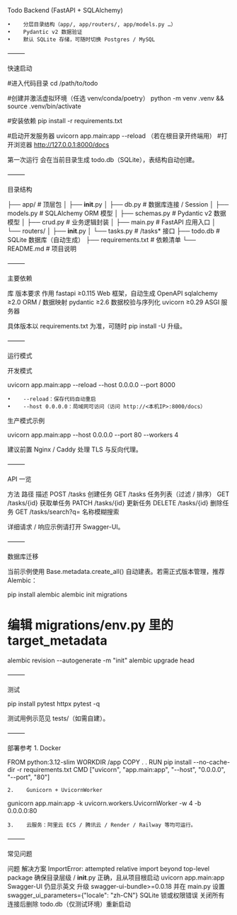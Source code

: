 Todo Backend (FastAPI + SQLAlchemy)

    •    分层目录结构（app/, app/routers/, app/models.py …）
    •    Pydantic v2 数据验证
    •    默认 SQLite 存储，可随时切换 Postgres / MySQL
⸻

快速启动

#进入代码目录
cd /path/to/todo

#创建并激活虚拟环境（任选 venv/conda/poetry）
python -m venv .venv && source .venv/bin/activate

#安装依赖
pip install -r requirements.txt

#启动开发服务器
uvicorn app.main:app --reload
（若在根目录开终端用）
#打开浏览器
http://127.0.0.1:8000/docs

第一次运行 会在当前目录生成 todo.db（SQLite），表结构自动创建。

⸻

目录结构

├── app/                    # 顶层包
│   ├── __init__.py
│   ├── db.py               # 数据库连接 / Session
│   ├── models.py           # SQLAlchemy ORM 模型
│   ├── schemas.py          # Pydantic v2 数据模型
│   ├── crud.py             # 业务逻辑封装
│   ├── main.py             # FastAPI 应用入口
│   └── routers/
│       ├── __init__.py
│       └── tasks.py        # /tasks* 接口
├── todo.db                 # SQLite 数据库（自动生成）
├── requirements.txt        # 依赖清单
└── README.md               # 项目说明


⸻

主要依赖

库    版本要求    作用
fastapi    ≥0.115    Web 框架，自动生成 OpenAPI
sqlalchemy    ≥2.0    ORM / 数据映射
pydantic    ≥2.6    数据校验与序列化
uvicorn    ≥0.29    ASGI 服务器

具体版本以 requirements.txt 为准，可随时 pip install -U 升级。

⸻

运行模式

开发模式

uvicorn app.main:app --reload --host 0.0.0.0 --port 8000

    •    --reload：保存代码自动重启
    •    --host 0.0.0.0：局域网可访问（访问 http://<本机IP>:8000/docs）

生产模式示例

uvicorn app.main:app --host 0.0.0.0 --port 80 --workers 4

建议前置 Nginx / Caddy 处理 TLS 与反向代理。

⸻

API 一览

方法    路径    描述
POST    /tasks    创建任务
GET    /tasks    任务列表（过滤 / 排序）
GET    /tasks/{id}    获取单任务
PATCH    /tasks/{id}    更新任务
DELETE    /tasks/{id}    删除任务
GET    /tasks/search?q=    名称模糊搜索

详细请求 / 响应示例请打开 Swagger-UI。

⸻

数据库迁移

当前示例使用 Base.metadata.create_all() 自动建表。若需正式版本管理，推荐 Alembic：

pip install alembic
alembic init migrations
# 编辑 migrations/env.py 里的 target_metadata
alembic revision --autogenerate -m "init"
alembic upgrade head


⸻

测试

pip install pytest httpx
pytest -q

测试用例示范见 tests/（如需自建）。

⸻

部署参考
    1.    Docker

FROM python:3.12-slim
WORKDIR /app
COPY . .
RUN pip install --no-cache-dir -r requirements.txt
CMD ["uvicorn", "app.main:app", "--host", "0.0.0.0", "--port", "80"]


    2.    Gunicorn + UvicornWorker

gunicorn app.main:app -k uvicorn.workers.UvicornWorker -w 4 -b 0.0.0.0:80


    3.    云服务：阿里云 ECS / 腾讯云 / Render / Railway 等均可运行。

⸻

常见问题

问题    解决方案
ImportError: attempted relative import beyond top-level package    确保目录层级 / __init__.py 正确，且从项目根启动 uvicorn app.main:app
Swagger-UI 仍显示英文    升级 swagger-ui-bundle>=0.0.18 并在 main.py 设置 swagger_ui_parameters={"locale": "zh-CN"}
SQLite 锁或权限错误    关闭所有连接后删除 todo.db（仅测试环境）重新启动
